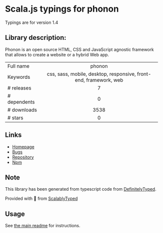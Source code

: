 
# Scala.js typings for phonon

Typings are for version 1.4

## Library description:
Phonon is an open source HTML, CSS and JavaScript agnostic framework that allows to create a website or a hybrid Web app.

|                    |                 |
| ------------------ | :-------------: |
| Full name          | phonon |
| Keywords           | css, sass, mobile, desktop, responsive, front-end, framework, web |
| # releases         | 7 |
| # dependents       | 0 |
| # downloads        | 3538 |
| # stars            | 0 |

## Links
- [Homepage](https://phonon-framework.github.io)
- [Bugs](https://github.com/phonon-framework/phonon/issues)
- [Repository](https://github.com/phonon-framework/phonon)
- [Npm](https://www.npmjs.com/package/phonon)
    


## Note
This library has been generated from typescript code from [DefinitelyTyped](https://definitelytyped.org).

Provided with :purple_heart: from [ScalablyTyped](https://github.com/oyvindberg/ScalablyTyped)

## Usage
See [the main readme](../../readme.md) for instructions.



